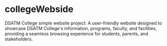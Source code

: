 # collegeWebside
 DSATM College simple website project: A user-friendly website designed to showcase DSATM College's information, programs, faculty, and facilities, providing a seamless browsing experience for students, parents, and stakeholders.
